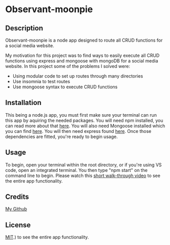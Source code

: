 # Observant-moonpie

## Description

Observant-moonpie is a node app designed to route all CRUD functions for a social media website.


My motivation for this project was to find ways to easily execute all CRUD functions using express and mongoose with mongoDB for a social media website.
In this project some of the problems I solved were:
- Using modular code to set up routes through many directories
- Use insomnia to test routes
- Use mongoose syntax to execute CRUD functions


## Installation

This being a node.js app, you must first make sure your terminal can run this app by aquiring the needed
packages. You will need npm installed, you can read more about that [here](https://www.npmjs.com/package/npm). You will also need Mongoose installed
which you can find [here](https://mongoosejs.com/). You will then need express found [here](https://expressjs.com/). Once those dependencies are fitted, you're ready to begin usage.

## Usage

To begin, open your terminal within the root directory, or if you're using VS code, open an integrated terminal.
You then type "npm start" on the command line to begin. 
Please watch this [short walk-through video](https://www.youtube.com/watch?v=91rG7Wtmg94) to see the entire app functionality.


## Credits

[My Github](https://github.com/Jesse-Lemieux)

## License

[MIT](https://choosealicense.com/licenses/mit/#).) to see the entire app functionality.